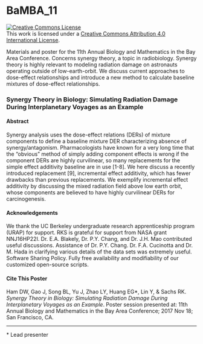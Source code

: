 # BaMBA_11

<a rel="license" href="http://creativecommons.org/licenses/by/4.0/"><img alt="Creative Commons License" style="border-width:0" src="https://i.creativecommons.org/l/by/4.0/88x31.png" /></a><br />This work is licensed under a <a rel="license" href="http://creativecommons.org/licenses/by/4.0/">Creative Commons Attribution 4.0 International License</a>.

Materials and poster for the 11th Annual Biology and Mathematics in the Bay Area Conference. Concerns synergy theory, a topic in radiobiology. Synergy theory is highly relevant to modeling radiation damage on astronauts operating outside of low-earth-orbit. We discuss current approaches to dose-effect relationships and introduce a new method to calculate baseline mixtures of dose-effect relationships. 

### Synergy Theory in Biology: Simulating Radiation Damage During Interplanetary Voyages as an Example

#### Abstract 
Synergy analysis uses the dose-effect relations (DERs) of mixture components to define a baseline mixture DER characterizing absence of synergy/antagonism. Pharmacologists have known for a very long time that the “obvious” method of simply adding component effects is wrong if the component DERs are highly curvilinear, so many replacements for the simple effect additivity baseline are in use [1-8]. We here discuss a recently introduced replacement [9], incremental effect additivity, which has fewer drawbacks than previous replacements. We exemplify incremental effect additivity by discussing the mixed radiation field above low earth orbit, whose components are believed to have highly curvilinear DERs for carcinogenesis.


#### Acknowledgements
We thank the UC Berkeley undergraduate research apprenticeship program (URAP) for support. RKS is grateful for support from NASA grant NNJ16HP22I. Dr. E.A. Blakely, Dr. P.Y. Chang, and Dr. J.H. Mao contributed useful discussions. Assistance of Dr. P.Y. Chang. Dr. F.A. Cucinotta and Dr. M. Hada in clarifying various details of the data sets was extremely useful. Software Sharing Policy. Fully free availability and modifiability of our customized open-source scripts.


#### Cite This Poster
Ham DW,  Gao J, Song BL, Yu J, Zhao LY, Huang EG\*, Lin Y, & Sachs RK. _Synergy Theory in Biology: Simulating Radiation Damage During Interplanetary Voyages as an Example_. Poster session presented at: 11th Annual Biology and Mathematics in the Bay Area Conference; 2017 Nov 18; San Francisco, CA.  
  
---    
\* Lead presenter
